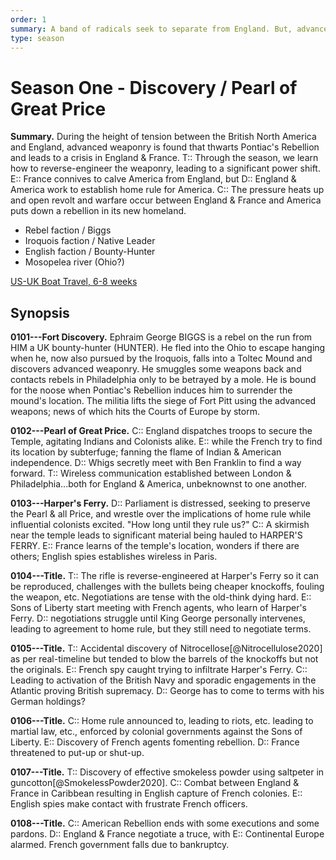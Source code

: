 ```yaml
---
order: 1
summary: A band of radicals seek to separate from England. But, advanced tech is discovered in the Ohio, leading to a three-way struggle for who would control it.
type: season
---
```


# Season One - Discovery / Pearl of Great Price

**Summary.** During the height of tension between the British North America and England, advanced weaponry is found that thwarts Pontiac's Rebellion and leads to a crisis in England & France. T:: Through the season, we learn how to reverse-engineer the weaponry, leading to a significant power shift. E:: France connives to calve America from England, but D:: England & America work to establish home rule for America. C:: The pressure heats up and open revolt and warfare occur between England & France and America puts down a rebellion in its new homeland.


<!--
* **Combat** - The Sons of Liberty forms, hopes to gain access to the Mound and expel Royal forces, the struggle between them leads to [Fort Discovery](https://en.wikipedia.org/wiki/Fort_de_Chartres).
* **Espionage / Technology** - BIGG's discovers the Mound and weapons, only to lose the secret. British forces use weapons from a Mound's cache during [Pontiac's War](https://en.wikipedia.org/wiki/Pontiac%27s_War) to defeat the Indians.
* D:: - The negotiation between England and the Americas heads towards IRL results when the Mound causes England to change its approach to hold its colonies and the [1763 Proclamation](https://en.wikipedia.org/wiki/Royal_Proclamation_of_1763). -->

- Rebel faction / Biggs
- Iroquois faction / Native Leader
- English faction / Bounty-Hunter
- Mosopelea river (Ohio?)

[US-UK Boat Travel, 6-8 weeks](https://history.stackexchange.com/questions/33596/how-long-would-it-take-to-travel-from-england-to-the-colonies-in-the-early-1700s)

## Synopsis

**0101---Fort Discovery.** <!-- Episode 1 T:: During the height of tension between the British North American colonies and England, a son of Liberty discovers a trove of advanced technology. C:: Pontiac's Rebellion thwarted, D:: England terrified. E:: France sees an opportunity. -->
Ephraim George BIGGS is a rebel on the run from HIM a UK bounty-hunter (HUNTER). He fled into the Ohio to escape hanging when he, now also pursued by the Iroquois, falls into a Toltec Mound and discovers advanced weaponry. He smuggles some weapons back and contacts rebels in Philadelphia only to be betrayed by a mole. He is bound for the noose when Pontiac's Rebellion induces him to surrender the mound's location. The militia lifts the siege of Fort Pitt using the advanced weapons; news of which hits the Courts of Europe by storm.

<!-- . He is then chased by the Iroquois, when he falls into a Toltec mound. The Iroquois don't follow out of fear of the holy site? He discovers the tech, and decides this is a way to get rid of the English. He gets back to civilization and contacts his rebel friends, but is betrayed when that friend turned out to be an English spy. He is returned to be executed by firing squad, but not before sharing the location with a fellow rebel (overheard). -->

<!--
BIGGS is a rebel fleeing BOUNTYHUNTER by running into the Ohio. When he is wounded by INDIANS during Pontiac's War, he hides in the Toltec Mound.

He discovers weapons and experiments with a few, using one he is familiar with to fight off the indians and escape.
Meanwhile, negotiations in England reveal the friction between the American desire for greater representation and English prejudice & contempt.

Back in Charlotina, Biggs tries to evade the BOUNTYHUNTER, but is captured with his new weapon & other booty on a drag sled.

Biggs is in jail while the BOUNTYHUNTER and local JUDGE discuss the weapons. Biggs' BROTHER the attorney shows up and tries to free Biggs.

BOUNTYHUNTER retraces Bigg's path, and uses the rifle to single-handedly stop an indian ambush on him before he finds the mound.

BOUNTYHUNTER back in town decides to kill Biggs as the only-other who knows where the Mound is, instead able to hasten Bigg's hanging by promising to bring judge in on it. Indian fights intensify.

BOUNTYHUNTER trains 16 soldiers on rifles when they respond to an indian raid on nearby settlement. They recover the captives and kill the indians, learn of the planned [Ft Pitt attack](https://en.wikipedia.org/wiki/Siege_of_Fort_Pitt).

BOUNTYHUNTER and platoon thwart the indian siege on Ft. Pitt [Bushy Run](https://web.archive.org/web/20051030214631/http://mohicanpress.com/bushy_run.html) [link](https://en.wikipedia.org/wiki/Battle_of_Bushy_Run) [link](https://en.wikipedia.org/wiki/Bushy_Run_Battlefield). The news of this travels to London where they debate the 1763 Declaration. News of the weapons prevents London from the Declaration. -->

**0102---Pearl of Great Price.** <!-- Episode 2 -->
C:: England dispatches troops to secure the Temple, agitating Indians and Colonists alike.
E:: while the French try to find its location by subterfuge; fanning the flame of Indian & American independence.
D:: Whigs secretly meet with Ben Franklin to find a way forward.
T:: Wireless communication established between London & Philadelphia...both for England & America, unbeknownst to one another.

**0103---Harper's Ferry.** <!-- Episode 3 -->
D:: Parliament is distressed, seeking to preserve the Pearl & all Price, and wrestle over the implications of home rule while influential colonists excited. "How long until they rule us?"
C:: A skirmish near the temple leads to significant material being hauled to HARPER'S FERRY.
E:: France learns of the temple's location, wonders if there are others; English spies establishes wireless in Paris.

**0104---Title.** <!-- Episode 4 -->
T:: The rifle is reverse-engineered at Harper's Ferry so it can be reproduced, challenges with the bullets being cheaper knockoffs, fouling the weapon, etc. Negotiations are tense with the old-think dying hard.
E:: Sons of Liberty start meeting with French agents, who learn of Harper's Ferry.
D:: negotiations struggle until King George personally intervenes, leading to agreement to home rule, but they still need to negotiate terms.

**0105---Title.** <!-- Episode 5 -->
T:: Accidental discovery of Nitrocellose[@Nitrocellulose2020] as per real-timeline but tended to blow the barrels of the knockoffs but not the originals.
E:: French spy caught trying to infiltrate Harper's Ferry.
C:: Leading to activation of the British Navy and sporadic  engagements in the Atlantic proving British supremacy.
D:: George has to come to terms with his German holdings?

**0106---Title.** <!-- Episode 6 -->
C:: Home rule announced to, leading to riots, etc. leading to martial law, etc., enforced by colonial governments against the Sons of Liberty.
E:: Discovery of French agents fomenting rebellion.
D:: France threatened to put-up or shut-up.

**0107---Title.** <!-- Episode 7 -->
T:: Discovery of effective smokeless powder using saltpeter in guncotton[@SmokelessPowder2020].
C:: Combat between England & France in Caribbean resulting in English capture of French colonies.
E:: English spies make contact with frustrate French officers.

**0108---Title.** <!-- Episode 8 -->
C:: American Rebellion ends with some executions and some pardons.
D:: England & France negotiate a truce, with
E:: Continental Europe alarmed. French government falls due to bankruptcy.
